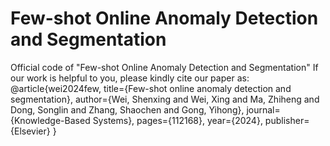 # Few-shot Online Anomaly Detection and Segmentation
Official code of "Few-shot Online Anomaly Detection and Segmentation"
If our work is helpful to you, please kindly cite our paper as:
@article{wei2024few,
  title={Few-shot online anomaly detection and segmentation},
  author={Wei, Shenxing and Wei, Xing and Ma, Zhiheng and Dong, Songlin and Zhang, Shaochen and Gong, Yihong},
  journal={Knowledge-Based Systems},
  pages={112168},
  year={2024},
  publisher={Elsevier}
}
